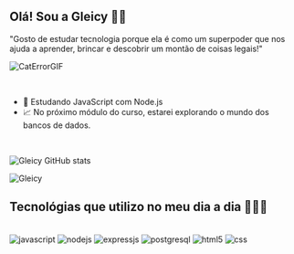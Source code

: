 ## Olá! Sou a Gleicy 👋🏻
"Gosto de estudar tecnologia porque ela é como um superpoder que nos ajuda a aprender, brincar e descobrir um montão de coisas legais!"
<br/>

![CatErrorGIF](https://github.com/GleicyS/GleicyS/assets/69402359/1739e85c-8807-4763-a6fb-3ed05501de1e)
<br>

<br/>

- 🔭 Estudando JavaScript com Node.js
- 📈 No próximo módulo do curso, estarei explorando o mundo dos bancos de dados.

<br/>

![Gleicy GitHub stats](https://github-readme-stats.vercel.app/api?username=gleicys&show_icons=true&theme=radical)

![Gleicy ](https://github-readme-stats.vercel.app/api/top-langs/?username=gleicys&theme=radical)

## Tecnológias que utilizo no meu dia a dia 👩🏻‍💻

<div style= "display:inline-block"><br/>
  <img align="center" alt="javascript" src="https://img.shields.io/badge/JavaScript-F7DF1E?style=for-the-badge&logo=javascript&logoColor=black"/>
   <img align="center" alt="nodejs" src="https://img.shields.io/badge/Node.js-43853D?style=for-the-badge&logo=node.js&logoColor=white"/>
   <img align="center" alt="expressjs" src="https://img.shields.io/badge/Express.js-404D59?style=for-the-badge"/>
   <img align="center" alt="postgresql" src="https://img.shields.io/badge/PostgreSQL-316192?style=for-the-badge&logo=postgresql&logoColor=white"/>
  <img align="center" alt="html5" src="https://img.shields.io/badge/HTML5-E34F26?style=for-the-badge&logo=html5&logoColor=white"/>
   <img align="center" alt="css" src="https://img.shields.io/badge/CSS3-1572B6?style=for-the-badge&logo=css3&logoColor=white"/>
</div>

